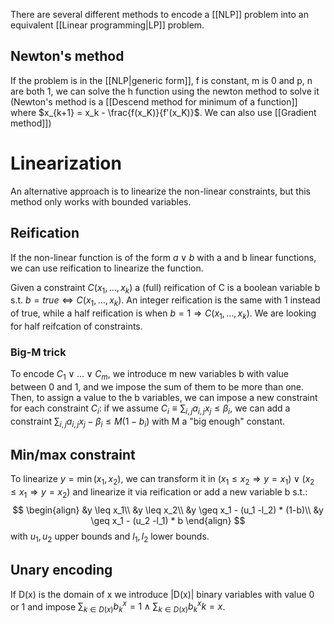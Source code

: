 There are several different methods to encode a [[NLP]] problem into an equivalent [[Linear programming|LP]] problem.

## Newton's method 

If the problem is in the [[NLP|generic form]], f is constant, m is 0 and p, n are both 1, we can solve the h function using the newton method to solve it (Newton's method is a [[Descend method for minimum of a function]] where $x_{k+1} = x_k - \frac{f(x_K)}{f'(x_K)}$. We can also use [[Gradient method]])

# Linearization

An alternative approach is to linearize the non-linear constraints, but this method only works with bounded variables.

## Reification

If the non-linear function is of the form $a \vee b$ with a and b linear functions, we can use reification to linearize the function.
 
Given a constraint $C(x_1,\dots,x_k)$ a (full) reification of C is a boolean variable b s.t. $b = true \Leftrightarrow C(x_1,\dots,x_k)$. An integer reification is the same with 1 instead of true, while a half reification is when $b = 1 \Rightarrow C(x_1,\dots,x_k)$.
We are looking for half reifcation of constraints.

### Big-M trick
To encode $C_1 \vee \dots \vee C_m$, we introduce m new variables b with value between 0 and 1, and we impose the sum of them to be more than one. Then, to assign a value to the b variables, we can impose a new constraint for each constraint $C_i$: if we assume $C_i \equiv \sum_{i,j} a_{i,j}x_j \leq \beta_i$, we can add a constraint $\sum_{i,j} a_{i,j}x_j - \beta_i \leq M(1-b_i)$ with M a "big enough" constant.


## Min/max constraint

To linearize $y = \min(x_1,x_2)$, we can transform it in $(x_1 \leq x_2 \Rightarrow y = x_1) \vee (x_2 \leq x_1 \Rightarrow y = x_2)$ and linearize it via reification or add a new variable b s.t.:
$$
\begin{align}
&y \leq x_1\\
&y \leq x_2\\
&y \geq x_1 - (u_1 -l_2) * (1-b)\\
&y \geq x_1 - (u_2 -l_1) * b
\end{align}
$$
with $u_1, u_2$ upper bounds and $l_1,l_2$ lower bounds.


## Unary encoding

If D(x) is the domain of x we introduce |D(x)| binary variables with value 0 or 1 and impose $\sum_{k \in D(x)} b_k^x = 1 \wedge \sum_{k \in D(x)} b_k^x k = x$.